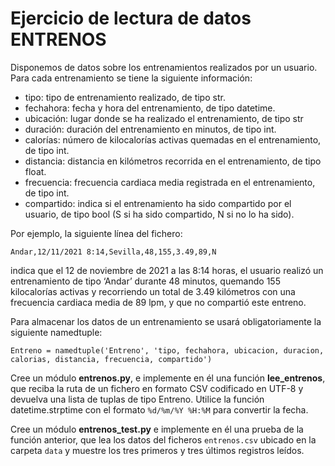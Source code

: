 # Ejercicio de lectura de datos ENTRENOS

Disponemos de datos sobre los entrenamientos realizados por un usuario. Para cada entrenamiento se tiene 
la siguiente información: 
* tipo: tipo de entrenamiento realizado, de tipo str. 
* fechahora: fecha y hora del entrenamiento, de tipo datetime. 
* ubicación: lugar donde se ha realizado el entrenamiento, de tipo str 
* duración: duración del entrenamiento en minutos, de tipo int. 
* calorías: número de kilocalorías activas quemadas en el entrenamiento, de tipo int. 
* distancia: distancia en kilómetros recorrida en el entrenamiento, de tipo float. 
* frecuencia: frecuencia cardiaca media registrada en el entrenamiento, de tipo int. 
* compartido: indica si el entrenamiento ha sido compartido por el usuario, de tipo bool (S si ha sido 
compartido, N si no lo ha sido). 

Por ejemplo, la siguiente línea del fichero: 

```Andar,12/11/2021 8:14,Sevilla,48,155,3.49,89,N```

indica que el 12 de noviembre de 2021 a las 8:14 horas, el usuario realizó un entrenamiento de tipo ‘Andar’
durante 48 minutos, quemando 155 kilocalorías activas y recorriendo un total de 3.49 kilómetros con una
frecuencia cardiaca media de 89 lpm, y que no compartió este entreno.

Para almacenar los datos de un entrenamiento se usará obligatoriamente la siguiente namedtuple:

```Entreno = namedtuple('Entreno', 'tipo, fechahora, ubicacion, duracion, calorias, distancia, frecuencia, compartido')```

Cree un módulo **entrenos.py**, e implemente en él una función **lee_entrenos**, que reciba la ruta de un fichero en formato CSV codificado en UTF-8 y devuelva una lista de tuplas de tipo Entreno. Utilice la función datetime.strptime con el formato ```%d/%m/%Y %H:%M``` para convertir la fecha. 

Cree un módulo **entrenos_test.py** e implemente en él una prueba de la función anterior, que lea los datos del ficheros ```entrenos.csv``` ubicado en la carpeta ```data``` y muestre los tres primeros y tres últimos registros leídos. 